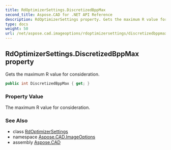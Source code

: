 ```yaml
---
title: RdOptimizerSettings.DiscretizedBppMax
second_title: Aspose.CAD for .NET API Reference
description: RdOptimizerSettings property. Gets the maximum R value for consideration
type: docs
weight: 50
url: /net/aspose.cad.imageoptions/rdoptimizersettings/discretizedbppmax/
---
```

## RdOptimizerSettings.DiscretizedBppMax property

Gets the maximum R value for consideration.

```csharp
public int DiscretizedBppMax { get; }
```

### Property Value

The maximum R value for consideration.

### See Also

* class [RdOptimizerSettings](../)
* namespace [Aspose.CAD.ImageOptions](../../../aspose.cad.imageoptions/)
* assembly [Aspose.CAD](../../../)


